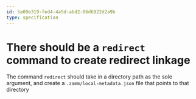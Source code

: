 ```yaml
---
id: 5a09e319-fed4-4a5d-abd2-06d6922d2a9b
type: specification
---
```


# There should be a `redirect` command to create redirect linkage

The command `redirect` should take in a directory path as the sole argument, and create a `.zamm/local-metadata.json` file that points to that directory
